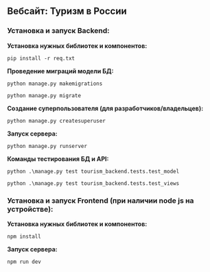 ## Вебсайт: Туризм в России

### Установка и запуск Backend:

**Установка нужных библиотек и компонентов:**

```
pip install -r req.txt
```

**Проведение миграций модели БД:**

```
python manage.py makemigrations
```

```
python manage.py migrate
```

**Создание суперпользователя (для разработчиков/владельцев):**

```
python manage.py createsuperuser
```

**Запуск сервера:**

```
python manage.py runserver
```

**Команды тестирования БД и API:**

```
python .\manage.py test tourism_backend.tests.test_model
```

```
python .\manage.py test tourism_backend.tests.test_views
```

### Установка и запуск Frontend (при наличии node js на устройстве):

**Установка нужных библиотек и компонентов:**

```
npm install
```

**Запуск сервера:**

```
npm run dev
```
